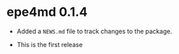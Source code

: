 # epe4md 0.1.4

* Added a `NEWS.md` file to track changes to the package.

* This is the first release
